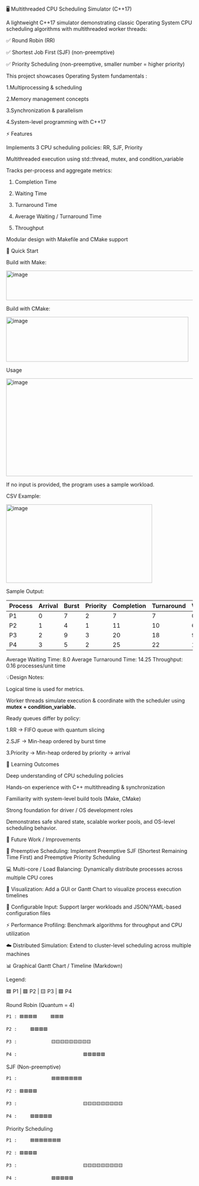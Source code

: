 🖥️ Multithreaded CPU Scheduling Simulator (C++17)

A lightweight C++17 simulator demonstrating classic Operating System CPU scheduling algorithms with multithreaded worker threads:

 ✅ Round Robin (RR)

 ✅ Shortest Job First (SJF) (non-preemptive)

 ✅ Priority Scheduling (non-preemptive, smaller number = higher priority)

 This project showcases Operating System fundamentals :

  1.Multiprocessing & scheduling

  2.Memory management concepts

  3.Synchronization & parallelism

  4.System-level programming with C++17

⚡ Features

 Implements 3 CPU scheduling policies: RR, SJF, Priority

 Multithreaded execution using std::thread, mutex, and condition_variable

 Tracks per-process and aggregate metrics:

  1. Completion Time

  2. Waiting Time

  3. Turnaround Time

  4. Average Waiting / Turnaround Time

  5. Throughput

  Modular design with Makefile and CMake support

🚀 Quick Start

 Build with Make:

  <img width="639" height="80" alt="image" src="https://github.com/user-attachments/assets/a60521dc-0dfe-4303-bd6b-7eebb45fd2dd" />


 Build with CMake:

  <img width="492" height="121" alt="image" src="https://github.com/user-attachments/assets/afc9ac4a-809f-4c28-8a73-0f90d3abd91f" />

 Usage

  <img width="975" height="264" alt="image" src="https://github.com/user-attachments/assets/53a4590d-078a-47c1-b19a-fe6e8861f58c" />

  If no input is provided, the program uses a sample workload.

CSV Example:

 <img width="394" height="212" alt="image" src="https://github.com/user-attachments/assets/dbb20b20-7929-4f42-84dd-797a6d7c3abb" />

Sample Output:

 | Process | Arrival | Burst | Priority | Completion | Turnaround | Waiting |
 | ------- | ------- | ----- | -------- | ---------- | ---------- | ------- |
 | P1      | 0       | 7     | 2        | 7          | 7          | 0       |
 | P2      | 1       | 4     | 1        | 11         | 10         | 6       |
 | P3      | 2       | 9     | 3        | 20         | 18         | 9       |
| P4      | 3       | 5     | 2        | 25         | 22         | 17      |

 Average Waiting Time: 8.0
 Average Turnaround Time: 14.25
 Throughput: 0.16 processes/unit time

💡Design Notes:

 Logical time is used for metrics.

 Worker threads simulate execution & coordinate with the scheduler using **mutex + condition_variable.**

 Ready queues differ by policy:

   1.RR → FIFO queue with quantum slicing

   2.SJF → Min-heap ordered by burst time

   3.Priority → Min-heap ordered by priority → arrival

🎯 Learning Outcomes

  Deep understanding of CPU scheduling policies

  Hands-on experience with C++ multithreading & synchronization

  Familiarity with system-level build tools (Make, CMake)

  Strong foundation for driver / OS development roles

  Demonstrates safe shared state, scalable worker pools, and OS-level scheduling behavior.

🔮 Future Work / Improvements

  🧵 Preemptive Scheduling: Implement Preemptive SJF (Shortest Remaining Time First) and Preemptive Priority Scheduling

  💻 Multi-core / Load Balancing: Dynamically distribute processes across multiple CPU cores

  🎨 Visualization: Add a GUI or Gantt Chart to visualize process execution timelines

  📂 Configurable Input: Support larger workloads and JSON/YAML-based configuration files

  ⚡ Performance Profiling: Benchmark algorithms for throughput and CPU utilization

  ☁️ Distributed Simulation: Extend to cluster-level scheduling across multiple machines


📊 Graphical Gantt Chart / Timeline (Markdown)

  Legend:

   🟦 P1 | 🟩 P2 | 🟨 P3 | 🟪 P4

  
   Round Robin (Quantum = 4)
 
    P1 : 🟦🟦🟦🟦     🟦🟦🟦

    P2 :     🟩🟩🟩🟩

    P3 :             🟨🟨🟨🟨🟨🟨🟨🟨🟨
   
    P4 :                         🟪🟪🟪🟪🟪
  
 
   SJF (Non-preemptive)
   
    P1 :             🟦🟦🟦🟦🟦🟦🟦
    
    P2 : 🟩🟩🟩🟩
    
    P3 :                         🟨🟨🟨🟨🟨🟨🟨🟨🟨
   
    P4 :     🟪🟪🟪🟪🟪

  
   Priority Scheduling
   
    P1 :     🟦🟦🟦🟦🟦🟦🟦
    
    P2 : 🟩🟩🟩🟩
   
    P3 :                         🟨🟨🟨🟨🟨🟨🟨🟨🟨
    
    P4 :             🟪🟪🟪🟪🟪
